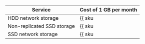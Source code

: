 | Service | Cost of 1 GB per month |
| --------------------------------------- | ------------------------------------------------------ |
| HDD network storage | {{ sku|ILS|mdb.cluster.network-hdd.pg|month|string }} |
| Non-replicated SSD storage | {{ sku|ILS|mdb.cluster.network-ssd-nonreplicated.pg|month|string }} |
| SSD network storage | {{ sku|ILS|mdb.cluster.network-nvme.pg|month|string }} |
